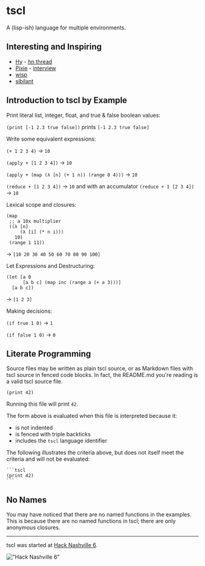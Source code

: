 # tscl

A (lisp-ish) language for multiple environments.

## Interesting and Inspiring

* [Hy](https://github.com/hylang/hy) - [hn thread](https://news.ycombinator.com/item?id=8696975)
* [Pixie](https://github.com/pixie-lang/pixie) - [interview](https://medium.com/indie-programming-languages/indie-languages-interview-pixie-and-timothy-baldridge-cadbc36418dc)
* [wisp](https://github.com/Gozala/wisp)
* [sibilant](https://github.com/jbr/sibilant)

## Introduction to tscl by Example

Print literal list, integer, float, and true & false boolean values:

`(print [-1 2.3 true false])` prints `[-1 2.3 true false]`

Write some equivalent expressions:

`(+ 1 2 3 4)` → `10`

`(apply + [1 2 3 4])` → `10`

`(apply + (map (λ [n] (+ 1 n)) (range 0 4)))` → `10`

`(reduce + [1 2 3 4])` → `10` and with an accumulator `(reduce + 1 [2 3 4])` → `10`

Lexical scope and closures:

```
(map 
 ;; a 10x multiplier
 ((λ [n] 
     (λ [i] (* n i))) 
   10)
 (range 1 11))
```

→ `[10 20 30 40 50 60 70 80 90 100]`

Let Expressions and Destructuring:

```
(let [a 0
      [a b c] (map inc (range a (+ a 3)))]
  [a b c])
```

→ `[1 2 3]`

Making decisions:

`(if true 1 0)` → `1`

`(if false 1 0)` → `0`

## Literate Programming

Source files may be written as plain tscl source, or as Markdown files with tscl source in fenced code blocks. In fact,
the README.md you're reading is a valid tscl source file.

```tscl
(print 42)
```

Running this file will print `42`.

The form above is evaluated when this file is interpreted because it:

* is not indented
* is fenced with triple backticks
* includes the `tscl` language identifier

The following illustrates the criteria above, but does not itself meet the criteria and will not be evaluated:

    ```tscl
    (print 42)
    ```
## No Names

You may have noticed that there are no named functions in the examples. This is because there are no named functions in
tscl; there are only anonymous closures.


----------

tscl was started at [Hack Nashville 6](http://hacknashville.com/).

!["Hack Nashville 6"](https://cloud.githubusercontent.com/assets/542163/5013839/9b44d120-6a56-11e4-8cd8-0a0ae1cbc475.png)

